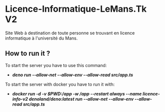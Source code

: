 # Licence-Informatique-LeMans.Tk V2
Site Web à destination de toute personne se trouvant en licence informatique à l'université du Mans.

## How to run it ?
To start the server you have to use this command:
 - ***deno run --allow-net --allow-env --allow-read src/app.ts***

To start the server with docker you have to run it with:
 - ***docker run -d -v $PWD:/app -w /app --restart always --name licence-info-v2 denoland/deno:latest run --allow-net --allow-env --allow-read src/app.ts***
